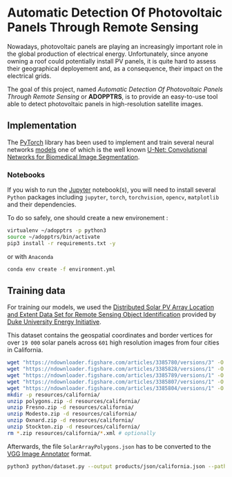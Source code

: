# Automatic Detection Of Photovoltaic Panels Through Remote Sensing

Nowadays, photovoltaic panels are playing an increasingly important role in the global production of electrical energy. Unfortunately, since anyone owning a roof could potentially install PV panels, it is quite hard to assess their geographical deployement and, as a consequence, their impact on the electrical grids.

The goal of this project, named *Automatic Detection Of Photovoltaic Panels Through Remote Sensing* or **ADOPPTRS**, is to provide an easy-to-use tool able to detect photovoltaic panels in high-resolution satellite images.

## Implementation

The [PyTorch](https://pytorch.org/) library has been used to implement and train several neural networks [models](python/models.py) one of which is the well known [U-Net: Convolutional Networks for Biomedical Image Segmentation](https://arxiv.org/abs/1505.04597).

### Notebooks

If you wish to run the [Jupyter](https://jupyter.org/) notebook(s), you will need to install several `Python` packages including `jupyter`, `torch`, `torchvision`, `opencv`, `matplotlib` and their dependencies.

To do so safely, one should create a new environement :

```bash
virtualenv ~/adopptrs -p python3
source ~/adopptrs/bin/activate
pip3 install -r requirements.txt -y
```

or with `Anaconda`

```bash
conda env create -f environment.yml
```

## Training data

For training our models, we used the [Distributed Solar PV Array Location and Extent Data Set for Remote Sensing Object Identification][duke-dataset] provided by [Duke University Energy Initiative](https://energy.duke.edu/).

This dataset contains the geospatial coordinates and border vertices for over `19 000` solar panels across `601` high resolution images from four cities in California.

```bash
wget "https://ndownloader.figshare.com/articles/3385780/versions/3" -O polygons.zip
wget "https://ndownloader.figshare.com/articles/3385828/versions/1" -O Fresno.zip
wget "https://ndownloader.figshare.com/articles/3385789/versions/1" -O Modesto.zip
wget "https://ndownloader.figshare.com/articles/3385807/versions/1" -O Oxnard.zip
wget "https://ndownloader.figshare.com/articles/3385804/versions/1" -O Stockton.zip
mkdir -p resources/california/
unzip polygons.zip -d resources/california/
unzip Fresno.zip -d resources/california/
unzip Modesto.zip -d resources/california/
unzip Oxnard.zip -d resources/california/
unzip Stockton.zip -d resources/california/
rm *.zip resources/california/*.xml # optionally
```

Afterwards, the file `SolarArrayPolygons.json` has to be converted to the [VGG Image Annotator][via] format.

```bash
python3 python/dataset.py --output products/json/california.json --path resources/california/
```

[duke-dataset]: https://energy.duke.edu/content/distributed-solar-pv-array-location-and-extent-data-set-remote-sensing-object-identification
[via]: http://www.robots.ox.ac.uk/~vgg/software/via/
